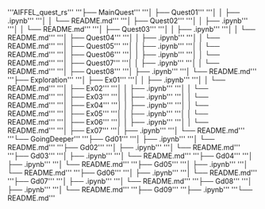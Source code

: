 '''AIFFEL_quest_rs'''
'''├── MainQuest'''
'''│   ├── Quest01'''
'''│   │   ├── .ipynb'''
'''│   │   └── README.md'''
'''│   ├── Quest02'''
'''│   │   ├── .ipynb'''
'''│   │   └── README.md'''
'''│   ├── Quest03'''
'''│   │   ├── .ipynb'''
'''│   │   └── README.md'''
'''│   ├── Quest04'''
'''│   │   ├── .ipynb'''
'''│   │   └── README.md'''
'''│   ├── Quest05'''
'''│   │   ├── .ipynb'''
'''│   │   └── README.md'''
'''│   ├── Quest06'''
'''│   │   ├── .ipynb'''
'''│   │   └── README.md'''
'''│   ├── Quest07'''
'''│   │   ├── .ipynb'''
'''│   │   └── README.md'''
'''│   ├── Quest08'''
'''│       ├── .ipynb'''
'''│       └── README.md'''
'''├── Exploration'''
'''│   ├── Ex01'''
'''│   │   ├── .ipynb'''
'''│   │   └── README.md'''
'''│   ├── Ex02'''
'''│   │   ├── .ipynb'''
'''│   │   └── README.md'''
'''│   ├── Ex03'''
'''│   │   ├── .ipynb'''
'''│   │   └── README.md'''
'''│   ├── Ex04'''
'''│   │   ├── .ipynb'''
'''│   │   └── README.md'''
'''│   ├── Ex05'''
'''│   │   ├── .ipynb'''
'''│   │   └── README.md'''
'''│   ├── Ex06'''
'''│   │   ├── .ipynb'''
'''│   │   └── README.md'''
'''│   ├── Ex07'''
'''│       ├── .ipynb'''
'''│       └── README.md'''
'''└── GoingDeeper'''
    '''├── Gd01'''
    '''│   ├── .ipynb'''
    '''│   └── README.md'''
    '''├── Gd02'''
    '''│   ├── .ipynb'''
    '''│   └── README.md'''
    '''├── Gd03'''
    '''│   ├── .ipynb'''
    '''│   └── README.md'''
    '''├── Gd04'''
    '''│   ├── .ipynb'''
    '''│   └── README.md'''
    '''├── Gd05'''
    '''│   ├── .ipynb'''
    '''│   └── README.md'''
    '''├── Gd06'''
    '''│   ├── .ipynb'''
    '''│   └── README.md'''
    '''├── Gd07'''
    '''│   ├── .ipynb'''
    '''│   └── README.md'''
    '''├── Gd08'''
    '''│   ├── .ipynb'''
    '''│   └── README.md'''
    '''├── Gd09'''
        '''├── .ipynb'''
        '''└── README.md'''
   
